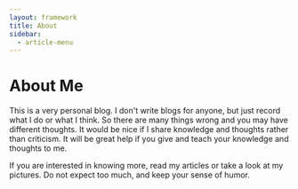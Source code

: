 ```yaml
---
layout: framework
title: About
sidebar:
  - article-menu
---
```


# About Me

This is a very personal blog. I don't write blogs for anyone, but
just record what I do or what I think. So there are many things
wrong and you may have different thoughts. It would be nice if I
share knowledge and thoughts rather than criticism. It will be
great help if you give and teach your knowledge and thoughts to me.

If you are interested in knowing more, read my articles or take a
look at my pictures. Do not expect too much, and keep your sense
of humor.
